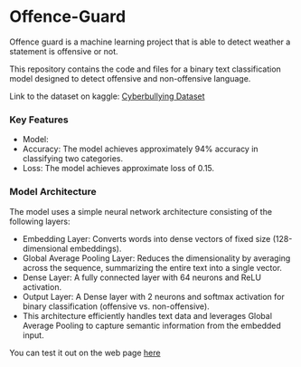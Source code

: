 # Offence-Guard
Offence guard is a machine learning project that is able to detect weather a statement is offensive or not.

This repository contains the code and files for a binary text classification model designed to detect offensive and non-offensive language.


Link to the dataset on kaggle: [Cyberbullying Dataset](https://www.kaggle.com/datasets/saurabhshahane/cyberbullying-dataset)

### Key Features

* Model:
* Accuracy: The model achieves approximately 94% accuracy in classifying two categories.
* Loss: The model achieves approximate loss of 0.15.

### Model Architecture
The model uses a simple neural network architecture consisting of the following layers:

* Embedding Layer: Converts words into dense vectors of fixed size (128-dimensional embeddings).
* Global Average Pooling Layer: Reduces the dimensionality by averaging across the sequence, summarizing the entire text into a single vector.
* Dense Layer: A fully connected layer with 64 neurons and ReLU activation.
* Output Layer: A Dense layer with 2 neurons and softmax activation for binary classification (offensive vs. non-offensive).
* This architecture efficiently handles text data and leverages Global Average Pooling to capture semantic information from the embedded input.

You can test it out on the web page [here](https://muhammadam1n.pythonanywhere.com/offensive-detection)
